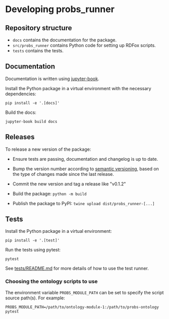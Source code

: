 # Developing probs_runner

## Repository structure

- `docs` contains the documentation for the package.
- `src/probs_runner` contains Python code for setting up RDFox scripts.
- `tests` contains the tests.

## Documentation

Documentation is written using [jupyter-book](https://jupyterbook.org).

Install the Python package in a virtual environment with the necessary dependencies:

```shell
pip install -e '.[docs]'
```

Build the docs:

```shell
jupyter-book build docs
```

## Releases

To release a new version of the package:

- Ensure tests are passing, documentation and changelog is up to date.

- Bump the version number according to [semantic versioning](https://semver.org/), based on the type of changes made since the last release.

- Commit the new version and tag a release like "v0.1.2"

- Build the package: `python -m build`

- Publish the package to PyPI: `twine upload dist/probs_runner-[...]`

## Tests

Install the Python package in a virtual environment:

```shell
pip install -e '.[test]'
```

Run the tests using pytest:

```shell
pytest
```

See [tests/README.md](tests/README.md) for more details of how to use the test runner.

### Choosing the ontology scripts to use

The environment variable `PROBS_MODULE_PATH` can be set to specify the script source path(s). For example:

```shell
PROBS_MODULE_PATH=/path/to/ontology-module-1:/path/to/probs-ontology pytest
```
